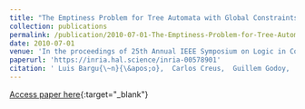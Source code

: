 ```yaml
---
title: "The Emptiness Problem for Tree Automata with Global Constraints"
collection: publications
permalink: /publication/2010-07-01-The-Emptiness-Problem-for-Tree-Automata-with-Global-Constraints
date: 2010-07-01
venue: 'In the proceedings of 25th Annual IEEE Symposium on Logic in Computer Science (LICS)'
paperurl: 'https://inria.hal.science/inria-00578901'
citation: ' Luis Bargu{\~n}{\&apos;o},  Carlos Creus,  Guillem Godoy,  Florent Jacquemard,  Camille Vacher, &quot;The Emptiness Problem for Tree Automata with Global Constraints.&quot; In the proceedings of 25th Annual IEEE Symposium on Logic in Computer Science (LICS), 2010.'
---
```

[Access paper here](https://inria.hal.science/inria-00578901){:target="_blank"}
